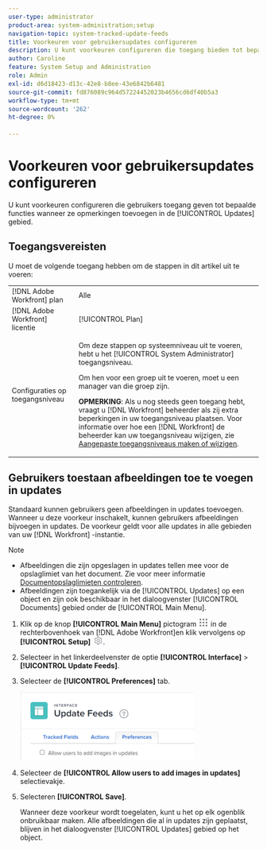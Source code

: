 ```yaml
---
user-type: administrator
product-area: system-administration;setup
navigation-topic: system-tracked-update-feeds
title: Voorkeuren voor gebruikersupdates configureren
description: U kunt voorkeuren configureren die toegang bieden tot bepaalde functies wanneer gebruikers opmerkingen toevoegen aan de functies van een object [!UICONTROL Updates] gebied.
author: Caroline
feature: System Setup and Administration
role: Admin
exl-id: d6d18423-d13c-42e8-b8ee-43e6842b6481
source-git-commit: fd876089c964d57224452023b4656cd6df40b5a3
workflow-type: tm+mt
source-wordcount: '262'
ht-degree: 0%

---
```


# Voorkeuren voor gebruikersupdates configureren

U kunt voorkeuren configureren die gebruikers toegang geven tot bepaalde functies wanneer ze opmerkingen toevoegen in de [!UICONTROL Updates] gebied.

## Toegangsvereisten

U moet de volgende toegang hebben om de stappen in dit artikel uit te voeren:

<table style="table-layout:auto"> 
 <col> 
 <col> 
 <tbody> 
  <tr> 
   <td role="rowheader">[!DNL Adobe Workfront] plan</td> 
   <td>Alle</td> 
  </tr> 
  <tr> 
   <td role="rowheader">[!DNL Adobe Workfront] licentie</td> 
   <td>[!UICONTROL Plan]</td> 
  </tr> 
  <tr> 
   <td role="rowheader">Configuraties op toegangsniveau</td> 
   <td> <p>Om deze stappen op systeemniveau uit te voeren, hebt u het [!UICONTROL System Administrator] toegangsniveau.</p><p>Om hen voor een groep uit te voeren, moet u een manager van die groep zijn.</p> <p><b>OPMERKING</b>: Als u nog steeds geen toegang hebt, vraagt u [!DNL Workfront] beheerder als zij extra beperkingen in uw toegangsniveau plaatsen. Voor informatie over hoe een [!DNL Workfront] de beheerder kan uw toegangsniveau wijzigen, zie <a href="../../../administration-and-setup/add-users/configure-and-grant-access/create-modify-access-levels.md" class="MCXref xref">Aangepaste toegangsniveaus maken of wijzigen</a>.</p> </td> 
  </tr> 
 </tbody> 
</table>

## Gebruikers toestaan afbeeldingen toe te voegen in updates

Standaard kunnen gebruikers geen afbeeldingen in updates toevoegen. Wanneer u deze voorkeur inschakelt, kunnen gebruikers afbeeldingen bijvoegen in updates. De voorkeur geldt voor alle updates in alle gebieden van uw [!DNL Workfront] -instantie.

>[!NOTE]
>
>* Afbeeldingen die zijn opgeslagen in updates tellen mee voor de opslaglimiet van het document. Zie voor meer informatie [Documentopslaglimieten controleren](../../../documents/managing-documents/check-document-storage.md).
>* Afbeeldingen zijn toegankelijk via de [!UICONTROL Updates] op een object en zijn ook beschikbaar in het dialoogvenster [!UICONTROL Documents] gebied onder de [!UICONTROL Main Menu].
>

1. Klik op de knop **[!UICONTROL Main Menu]** pictogram ![](assets/main-menu-icon.png) in de rechterbovenhoek van [!DNL Adobe Workfront]en klik vervolgens op **[!UICONTROL Setup]** ![](assets/gear-icon-settings.png).
1. Selecteer in het linkerdeelvenster de optie **[!UICONTROL Interface]** > **[!UICONTROL Update Feeds]**.
1. Selecteer de **[!UICONTROL Preferences]** tab.

   ![Gebruikersvoorkeuren voor bijgewerkte feeds](assets/updatefeeds-preferences-350x137.png)

1. Selecteer de **[!UICONTROL Allow users to add images in updates]** selectievakje.
1. Selecteren **[!UICONTROL Save]**.

   Wanneer deze voorkeur wordt toegelaten, kunt u het op elk ogenblik onbruikbaar maken. Alle afbeeldingen die al in updates zijn geplaatst, blijven in het dialoogvenster [!UICONTROL Updates] gebied op het object.
